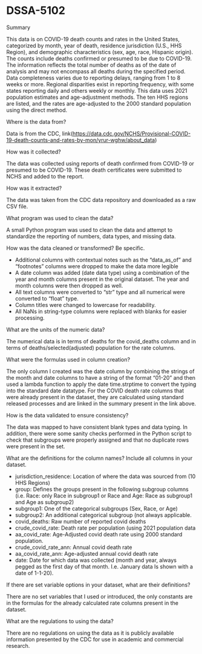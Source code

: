 # DSSA-5102

Summary

This data is on COVID-19 death counts and rates in the United States, categorized by month, year of death, residence jurisdiction (U.S., HHS Region), and demographic characteristics (sex, age, race, Hispanic origin). The counts include deaths confirmed or presumed to be due to COVID-19. The information reflects the total number of deaths as of the date of analysis and may not encompass all deaths during the specified period. Data completeness varies due to reporting delays, ranging from 1 to 8 weeks or more. Regional disparities exist in reporting frequency, with some states reporting daily and others weekly or monthly. This data uses 2021 population estimates and age-adjustment methods. The ten HHS regions are listed, and the rates are age-adjusted to the 2000 standard population using the direct method. 


Where is the data from? ​

Data is from the CDC, link(https://data.cdc.gov/NCHS/Provisional-COVID-19-death-counts-and-rates-by-mon/yrur-wghw/about_data)

How was it collected?​

The data was collected using reports of death confirmed from COVID-19 or presumed to be COVID-19. These death certificates were submitted to NCHS and added to the report.

How was it extracted?​

The data was taken from the CDC data repository and downloaded as a raw CSV file.

What program was used to clean the data?​

A small Python program was used to clean the data and attempt to standardize the reporting of numbers, data types, and missing data.

How was the data cleaned or transformed? Be specific.​

- Additional columns with contextual notes such as the “data_as_of” and “footnotes” columns were dropped to make the data more legible
-  A date column was added (date data type) using a combination of the year and month columns present in the original dataset. The year and month columns were then dropped as well.
- All text columns were converted to “str” type and all numerical were converted to “float” type.
- Column titles were changed to lowercase for readability.
- All NaNs in string-type columns were replaced with blanks for easier processing.

What are the units of the numeric data?​

The numerical data is in terms of deaths for the covid_deaths column and in terms of deaths/selected(adjusted) population for the rate columns.

What were the formulas used in column creation?​

The only column I created was the date column by combining the strings of the month and date columns to have a string of the format “01-20” and then used a lambda function to apply the date time.strptime to convert the typing into the standard date datatype. For the COVID death rate columns that were already present in the dataset, they are calculated using standard released processes and are linked in the summary present in the link above.

How is the data validated to ensure consistency?​

The data was mapped to have consistent blank types and data typing. In addition, there were some sanity checks performed in the Python script to check that subgroups were properly assigned and that no duplicate rows were present in the set.

What are the definitions for the column names? Include all columns in your dataset.​

- jurisdiction_residence: Location of where the data was sourced from (10 HHS Regions)
- group: Defines the groups present in the following subgroup columns (i.e. Race: only Race in subgroup1 or Race and Age: Race as subgroup1 and Age as subgroup2)
- subgroup1: One of the categorical subgroups (Sex, Race, or Age)
- subgroup2: An additional categorical subgroup (not always applicable.
- covid_deaths: Raw number of reported covid deaths
- crude_covid_rate: Death rate per population (using 2021 population data
- aa_covid_rate: Age-Adjusted covid death rate using 2000 standard population.
- crude_covid_rate_ann: Annual covid death rate
- aa_covid_rate_ann: Age-adjusted annual covid death rate
- date: Date for which data was collected (month and year, always pegged as the first day of that month. I.e. January data Is shown with a date of 1-1-20).

If there are set variable options in your dataset, what are their definitions? ​

There are no set variables that I used or introduced, the only constants are in the formulas for the already calculated rate columns present in the dataset.

What are the regulations to using the data?

There are no regulations on using the data as it is publicly available information presented by the CDC for use in academic and commercial research.
